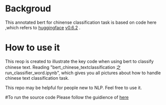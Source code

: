 # Backgroud
This annotated bert for chinense classification task is based on code here ,which refers to [huggingface](https://github.com/huggingface/transformers) [v0.6.2](https://github.com/huggingface/transformers/releases/tag/v0.6.2) .
# How to use it 
This reop is created to illustrate the key code when using bert to classify chinese text. Reading "bert_chinese_textclassification 之 run_classifier_word.ipynb", which gives you all pictures about how to handle chinese text classification task. 

This repo may be helpful for people new to NLP. Feel free to use it.

#To run the source code 
Please follow the guidience of [here](https://github.com/xieyufei1993/Bert-Pytorch-Chinese-TextClassification)

